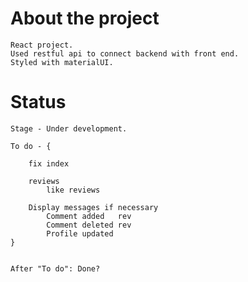 # About the project
    React project.
    Used restful api to connect backend with front end.
    Styled with materialUI.

# Status
    Stage - Under development.

    To do - {

        fix index 

        reviews
            like reviews

        Display messages if necessary
            Comment added   rev
            Comment deleted rev
            Profile updated
    }


    After "To do": Done?